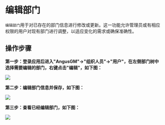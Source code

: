 编辑部门
===

`编辑部门`用于对已存在的部门信息进行修改或更新。这一功能允许管理员或有相应权限的用户对现有部门进行调整，以适应变化的需求或确保准确性。

## 操作步骤

**第一步：登录应用后进入"AngusGM"->"组织人员"->"用户"，在左侧部门树中选择需要编辑的部门，右键点击"编辑"，如下图：**

![](https://bj-c1-prod-files.xcan.cloud/storage/pubapi/v1/file/dept-edit.png?fid=207887511026925701&fpt=aciXccVpCOgbdspOKSrCJtpbLUImyxwbHXxnyq06)

**第二步：编辑部门信息并保存，如下图：**

![](https://bj-c1-prod-files.xcan.cloud/storage/pubapi/v1/file/dept-editinfo.png?fid=207887511026925703&fpt=G1lhc2SbUjolXZgKfuFU8srwFxSNV0u2Mv2wgOJX)

**第三步：查看已经编辑部门，如下图：**

![](https://bj-c1-prod-files.xcan.cloud/storage/pubapi/v1/file/dept-editlist.png?fid=207887511026925705&fpt=g8RuhdS01iMCSz4Xe9MgGZao6u2Jp4yNDvLx4h9E)
